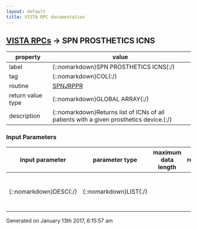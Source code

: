 ```yaml
---
layout: default
title: VISTA RPC documentation
---
```




## [VISTA RPCs](TableOfContent.md) &#8594; SPN PROSTHETICS ICNS 

 property | value 
--- | --- 
 label | {::nomarkdown}SPN PROSTHETICS ICNS{:/}
 tag | {::nomarkdown}COL{:/}
 routine | [SPNJRPPR](http://code.osehra.org/dox/Routine_SPNJRPPR_source.html)
 return value type | {::nomarkdown}GLOBAL ARRAY{:/}
 description | {::nomarkdown}Returns list of ICNs of all patients with a given prosthetics device.{:/}

### Input Parameters

| input parameter | parameter type | maximum data length | required | description | 
| --- | --- | --- | --- | --- | 
| {::nomarkdown}DESC{:/} | {::nomarkdown}LIST{:/} |  |  | {::nomarkdown}List of descriptions of the prosthetic devices (array format){:/} | 




 Generated on January 13th 2017, 6:15:57 am